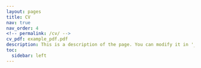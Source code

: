```yaml
---
layout: pages
title: CV
nav: true
nav_order: 4
<!-- permalink: /cv/ -->
cv_pdf: example_pdf.pdf
description: This is a description of the page. You can modify it in '_pages/cv.md'. You can also change or remove the top pdf download button.
toc:
  sidebar: left
---
```

